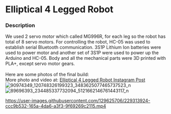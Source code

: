 # Elliptical 4 Legged Robot
### Description
We used 2 servo motor which called MG996R, for each leg so the robot has total of 8 servo motors. For controlling the robot, HC-05 was used to establish serial Bluetooth communication. 3S1P Lithium Ion batteries were used to power motor and another set of 3S1P were used to power up the Arduino and HC-05. Body and all the mechanical parts were 3D printed with PLA+, except servo motor gears.<br><br>
Here are some photos of the final build:<br>
More photo and video at: <a href="https://www.instagram.com/p/B-FwUybn04k/">Elliptical 4 Legged Robot Instagram Post</a>
![90974349_120748326199323_3483625077465737523_n](https://user-images.githubusercontent.com/30238276/77662106-807cf980-6f8c-11ea-972f-ec530d33b520.jpg)
![89696393_234485337732094_5121662146761443117_n](https://user-images.githubusercontent.com/30238276/77662168-925e9c80-6f8c-11ea-8a28-ad81e07eb34f.jpg)


https://user-images.githubusercontent.com/129625706/229313924-ccc9b532-165a-4da6-a3f3-9f69269c2115.mp4


